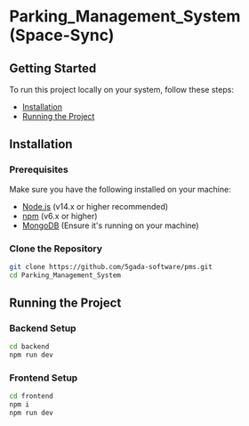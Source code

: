 # Parking_Management_System (Space-Sync)


## Getting Started

To run this project locally on your system, follow these steps:
- [Installation](#installation)
- [Running the Project](#running-the-project)


## Installation

### Prerequisites

Make sure you have the following installed on your machine:

- [Node.js](https://nodejs.org/) (v14.x or higher recommended)
- [npm](https://www.npmjs.com/get-npm) (v6.x or higher)
- [MongoDB](https://www.mongodb.com/try/download/community) (Ensure it's running on your machine)


### Clone the Repository

```bash
git clone https://github.com/5gada-software/pms.git
cd Parking_Management_System
```


## Running the Project

### Backend Setup

```bash
cd backend
npm run dev
```


### Frontend Setup


```bash
cd frontend
npm i
npm run dev
```

